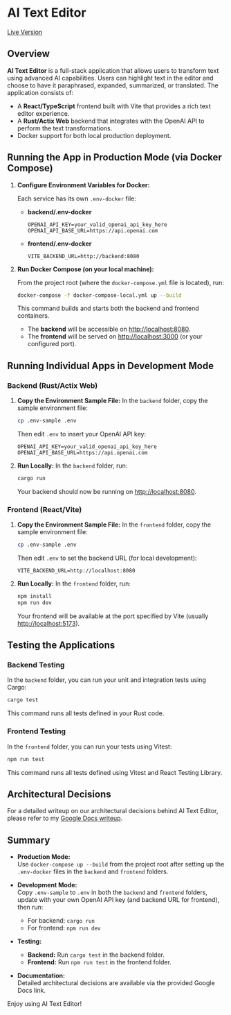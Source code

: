 # AI Text Editor

[Live Version](https://your-live-app-link.com)

## Overview

**AI Text Editor** is a full-stack application that allows users to transform text using advanced AI capabilities. Users can highlight text in the editor and choose to have it paraphrased, expanded, summarized, or translated. The application consists of:

- A **React/TypeScript** frontend built with Vite that provides a rich text editor experience.
- A **Rust/Actix Web** backend that integrates with the OpenAI API to perform the text transformations.
- Docker support for both local production deployment.

## Running the App in Production Mode (via Docker Compose)

1. **Configure Environment Variables for Docker:**

   Each service has its own `.env-docker` file:

   - **backend/.env-docker**
     ```env
     OPENAI_API_KEY=your_valid_openai_api_key_here
     OPENAI_API_BASE_URL=https://api.openai.com
     ```
   - **frontend/.env-docker**
     ```env
     VITE_BACKEND_URL=http://backend:8080
     ```

2. **Run Docker Compose (on your local machine):**

   From the project root (where the `docker-compose.yml` file is located), run:
   ```bash
   docker-compose -f docker-compose-local.yml up --build
   ```
   This command builds and starts both the backend and frontend containers.  
   - The **backend** will be accessible on [http://localhost:8080](http://localhost:8080).
   - The **frontend** will be served on [http://localhost:3000](http://localhost:3000) (or your configured port).

## Running Individual Apps in Development Mode

### Backend (Rust/Actix Web)

1. **Copy the Environment Sample File:**
   In the `backend` folder, copy the sample environment file:
   ```bash
   cp .env-sample .env
   ```
   Then edit `.env` to insert your OpenAI API key:
   ```env
   OPENAI_API_KEY=your_valid_openai_api_key_here
   OPENAI_API_BASE_URL=https://api.openai.com
   ```

2. **Run Locally:**
   In the `backend` folder, run:
   ```bash
   cargo run
   ```
   Your backend should now be running on [http://localhost:8080](http://localhost:8080).

### Frontend (React/Vite)

1. **Copy the Environment Sample File:**
   In the `frontend` folder, copy the sample environment file:
   ```bash
   cp .env-sample .env
   ```
   Then edit `.env` to set the backend URL (for local development):
   ```env
   VITE_BACKEND_URL=http://localhost:8080
   ```

2. **Run Locally:**
   In the `frontend` folder, run:
   ```bash
   npm install
   npm run dev
   ```
   Your frontend will be available at the port specified by Vite (usually [http://localhost:5173](http://localhost:5173)).

## Testing the Applications

### Backend Testing

In the `backend` folder, you can run your unit and integration tests using Cargo:
```bash
cargo test
```
This command runs all tests defined in your Rust code.

### Frontend Testing

In the `frontend` folder, you can run your tests using Vitest:
```bash
npm run test
```
This command runs all tests defined using Vitest and React Testing Library.

## Architectural Decisions

For a detailed writeup on our architectural decisions behind AI Text Editor, please refer to my [Google Docs writeup](https://docs.google.com/document/d/1Wm05Uppjdl4NmQXISJiOESk0RtqaRnI8QpdHGWTpD3M/edit?usp=sharing).

## Summary

- **Production Mode:**  
  Use `docker-compose up --build` from the project root after setting up the `.env-docker` files in the `backend` and `frontend` folders.

- **Development Mode:**  
  Copy `.env-sample` to `.env` in both the `backend` and `frontend` folders, update with your own OpenAI API key (and backend URL for frontend), then run:
  - For backend: `cargo run`
  - For frontend: `npm run dev`

- **Testing:**  
  - **Backend:** Run `cargo test` in the backend folder.
  - **Frontend:** Run `npm run test` in the frontend folder.
- **Documentation:**  
  Detailed architectural decisions are available via the provided Google Docs link.

Enjoy using AI Text Editor!
